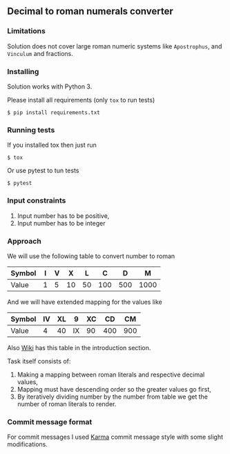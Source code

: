 ## Decimal to roman numerals converter


### Limitations

Solution does not cover large roman numeric systems like
`Apostrophus`, and `Vinculum` and fractions.


### Installing

Solution works with Python 3.

Please install all requirements (only `tox` to run tests)

`$ pip install requirements.txt`


### Running tests

If you installed tox then just run

`$ tox`

Or use pytest to tun tests

`$ pytest`


### Input constraints

1. Input number has to be positive,
2. Input number has to be integer


### Approach

We will use the following table to convert number to roman

| Symbol |  I  |  V  |  X   |   L   |   C   |   D   |   M   |
|--------|-----|-----|------|-------|-------|-------|-------|
| Value  |  1  |  5  |  10  |   50  |  100  |  500  | 1000  |

And we will have extended mapping for the values like

| Symbol |  IV  |  XL  |  9   |  XC   |   CD   |   CM   |
|--------|------|------|------|-------|--------|--------|
| Value  |  4   |  40  |  IX  |  90   |   400  |  900   |


Also [Wiki](https://en.wikipedia.org/wiki/Roman_numerals) has
this table in the introduction section.

Task itself consists of:

1. Making a mapping between roman literals and respective decimal values,
2. Mapping must have descending order so the greater values go first,
3. By iteratively dividing number by the number from table we get the
   number of roman literals to render.


### Commit message format

For commit messages I used [Karma](http://karma-runner.github.io/1.0/dev/git-commit-msg.html)
commit message style with some slight modifications.
